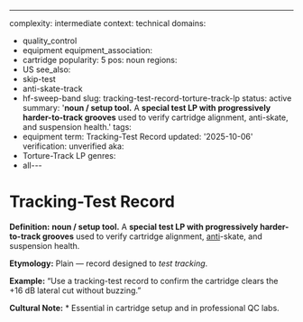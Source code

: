 ---
complexity: intermediate
context: technical
domains:
- quality_control
- equipment
equipment_association:
- cartridge
popularity: 5
pos: noun
regions:
- US
see_also:
- skip-test
- anti-skate-track
- hf-sweep-band
slug: tracking-test-record-torture-track-lp
status: active
summary: '**noun / setup tool.** A **special test LP with progressively harder-to-track
  grooves** used to verify cartridge alignment, anti-skate, and suspension health.'
tags:
- equipment
term: Tracking-Test Record
updated: '2025-10-06'
verification: unverified
aka:
- Torture-Track LP
genres:
- all---

# Tracking-Test Record

**Definition:** **noun / setup tool.** A **special test LP with progressively harder-to-track grooves** used to verify cartridge alignment, [anti](../a/anti-skate/)-skate, and suspension health.

**Etymology:** Plain — record designed to *test tracking*.

**Example:** “Use a tracking-test record to confirm the cartridge clears the +16 dB lateral cut without buzzing.”

**Cultural Note:** * Essential in cartridge setup and in professional QC labs.

